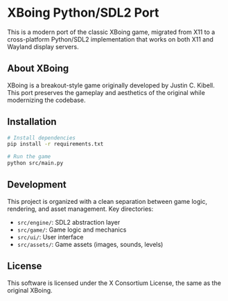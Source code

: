 # XBoing Python/SDL2 Port

This is a modern port of the classic XBoing game, migrated from X11 to a cross-platform Python/SDL2 implementation that works on both X11 and Wayland display servers.

## About XBoing

XBoing is a breakout-style game originally developed by Justin C. Kibell. This port preserves the gameplay and aesthetics of the original while modernizing the codebase.

## Installation

```bash
# Install dependencies
pip install -r requirements.txt

# Run the game
python src/main.py
```

## Development

This project is organized with a clean separation between game logic, rendering, and asset management. Key directories:

- `src/engine/`: SDL2 abstraction layer
- `src/game/`: Game logic and mechanics
- `src/ui/`: User interface
- `src/assets/`: Game assets (images, sounds, levels)

## License

This software is licensed under the X Consortium License, the same as the original XBoing.
